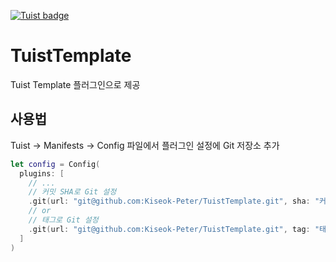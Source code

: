 [![Tuist badge](https://img.shields.io/badge/Powered%20by-Tuist-blue)](https://tuist.io)
# TuistTemplate

Tuist Template 플러그인으로 제공

## 사용법

Tuist -> Manifests -> Config 파일에서 플러그인 설정에 Git 저장소 추가
```Swift
let config = Config(
  plugins: [
    // ...
    // 커밋 SHA로 Git 설정
    .git(url: "git@github.com:Kiseok-Peter/TuistTemplate.git", sha: "커밋 SHA") 
    // or
    // 태그로 Git 설정
    .git(url: "git@github.com:Kiseok-Peter/TuistTemplate.git", tag: "태그명")
  ]
)
```
